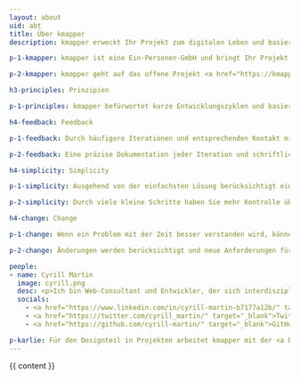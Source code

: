 ```yaml
---
layout: about
uid: abt
title: Über kmapper
description: kmapper erweckt Ihr Projekt zum digitalen Leben und basiert auf den Prinzipien Feedback, Simplicity und Change

p-1-kmapper: kmapper ist eine Ein-Personen-GmbH und bringt Ihr Projekt zum digitalen Leben. Das Web ist der beste Ort, um Daten und Informationen aus Ihrem Wissensbereich zu nutzen und auszutauschen. Web-Technologien sind nur die Werkzeuge dazu.

p-2-kmapper: kmapper geht auf das offene Projekt <a href="https://kmapper.org" target="_blank">kmapper.org</a> zurück. Ein Tool, das Open Access-Forschungsartikel nutzt, um Themen in einem interdisziplinären Kontext zu visualisieren.

h3-principles: Prinzipien

p-1-principles: kmapper befürwortet kurze Entwicklungszyklen und basiert auf den Prinzipien <b>Feedback</b>, <b>Simplicity</b> und <b>Change</b>.

h4-feedback: Feedback

p-1-feedback: Durch häufigere Iterationen und entsprechenden Kontakt mit Ihnen, erhalten Sie einen klaren Einblick in die Entwicklung. Sie können Feedback geben und die Entwicklung nach Bedarf steuern.

p-2-feedback: Eine präzise Dokumentation jeder Iteration und schriftliches Feedback vermeiden kostspielige Besprechungen.

h4-simplicity: Simplicity

p-1-simplicity: Ausgehend von der einfachsten Lösung berücksichtigt ein System die aktuell nötigen Anforderungen.

p-2-simplicity: Durch viele kleine Schritte haben Sie mehr Kontrolle über den Entwicklungsprozess und das zu entwickelnde System.

h4-change: Change

p-1-change: Wenn ein Problem mit der Zeit besser verstanden wird, können sich Ihre Anforderungen ändern.

p-2-change: Änderungen werden berücksichtigt und neue Anforderungen für die nächste Iteration geplant.

people:
- name: Cyrill Martin
  image: cyrill.png
  desc: <p>Ich bin Web-Consultant und Entwickler, der sich interdisziplinären Perspektiven auf die Informationsbeschaffung und den Wissenstransfer gewidmet hat - erfahren in der Strukturierung von Inhalten und Daten für Mensch und Maschine.</p><p>Ich habe im Forschungs- und Verlagswesen gearbeitet. Hier können Sie einen Blick in meinen Lebenslauf werfen&#58; <a href="https://cyrill-martin.github.io/" target="_blank">cyrill-martin.github.io</a>.</p>
  socials:
    - <a href="https://www.linkedin.com/in/cyrill-martin-b7177a12b/" target="_blank">LinkedIn</a>
    - <a href="https://twitter.com/cyrill_martin/" target="_blank">Twitter</a>
    - <a href="https://github.com/cyrill-martin/" target="_blank">GitHub</a>

p-karlie: Für den Designteil in Projekten arbeitet kmapper mit der <a href="https://www.hejkarlie.ch/english-2" target="_blank">Karlie GmbH</a>, ein Markenbüro für Strategie und Design.
---
```


{{ content }}